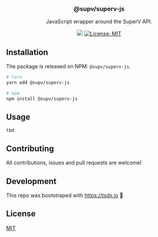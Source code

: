<h3 align="center">
  @supv/superv-js
</h3>

<p align="center">
  JavaScript wrapper around the SuperV API.
</p>

<p align="center">
  <img src="https://img.shields.io/npm/v/@supv/superv-js" />
  <a href="./LICENSE">
    <img alt="License: MIT" src="https://img.shields.io/badge/license-MIT-blue.svg" target="_blank" />
  </a>
</p>

## Installation

The package is released on NPM: `@supv/superv-js`.

```bash
# Yarn
yarn add @supv/superv-js

# npm
npm install @supv/superv-js
```

## Usage

```
tbd
```

## Contributing

All contributions, issues and pull requests are welcome!

## Development

This repo was bootstraped with https://tsdx.io
🚀

## License

[MIT](./LICENSE)
